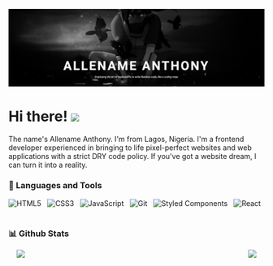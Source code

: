 ![Header](https://github.com/Allename/Allename/blob/main/itachi.png)

# Hi there! <img src="https://raw.githubusercontent.com/MartinHeinz/MartinHeinz/master/wave.gif" width="30px">

The name's Allename Anthony. I'm from Lagos, Nigeria. I'm a frontend developer experienced in bringing to life pixel-perfect websites and web applications with a strict DRY code policy. If you've got a website dream, I can turn it into a reality.  


### 🧰 Languages and Tools

![HTML5](https://img.shields.io/badge/-HTML5-black?logo=html5&style=social)&nbsp;&nbsp;
![CSS3](https://img.shields.io/badge/-CSS3-black?logo=css3&style=social)&nbsp;&nbsp;
![JavaScript](https://img.shields.io/badge/-JavaScript-black?logo=javascript&style=social)&nbsp;&nbsp;
![Git](https://img.shields.io/badge/-Git-black?logo=git&style=social)&nbsp;&nbsp;
![Styled Components](https://img.shields.io/badge/-Styled-Components-black?logo=styledcomponents&style=social)&nbsp;&nbsp;
![React](https://img.shields.io/badge/-React-black?logo=react&style=social)&nbsp;&nbsp;
<br />


### 📊 Github Stats

<div style="display: flex; gap: 1rem; align-items: center; justify-content: space-between; margin: 0 1rem;">
  <a href="https://github.com/Allename/Allename" width="250px">
    <img src="https://github-readme-stats.vercel.app/api?username=Allename&count_private=true&show_icons=true&theme=chartreuse-dark">
  </a>

  <a href="https://github.com/Allename/github-readme-stats">
    <img src="https://github-readme-stats.vercel.app/api/top-langs/?username=Allename&theme=chartreuse-dark" height="197px">
  </a>
</div>

